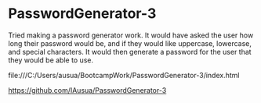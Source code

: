 # PasswordGenerator-3
Tried making a password generator work. It would have asked the user how long their password would be, and if they would like uppercase, lowercase, and special characters.
It would then generate a password for the user that they would be able to use. 

file:///C:/Users/ausua/BootcampWork/PasswordGenerator-3/index.html

https://github.com/IAusua/PasswordGenerator-3

